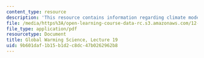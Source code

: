 ```yaml
---
content_type: resource
description: 'This resource contains information regarding climate models II: parameterizations.'
file: /media/https%3A/open-learning-course-data-rc.s3.amazonaws.com/12-340-global-warming-science-spring-2012/9b601daf1b15b1d2c8dc47b0262962b8_MIT12_340S12_lec19.pdf
file_type: application/pdf
resourcetype: Document
title: Global Warming Science, Lecture 19
uid: 9b601daf-1b15-b1d2-c8dc-47b0262962b8
---
```

